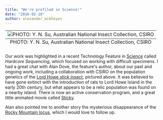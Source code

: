 ```yaml
---
title: "We're profiled in Science!"
date: "2016-02-18"
author: alexander_mikheyev
---
```


<table class="image">
<caption align="bottom">PHOTO: Y. N. Su, Australian National Insect Collection, CSIRO</caption>
<tr><td><img src="http://www.sciencemag.org/sites/default/files/styles/article_main_medium/public/custom-publishing/12-Feb-Genomics-Lead-850-wide.jpg?itok=i0FgCKTx" alt="PHOTO: Y. N. Su, Australian National Insect Collection, CSIRO"></td></tr>
</table>

Our work was highlighted in a recent Technology Feature in [Science](http://www.sciencemag.org/custom-publishing/technology-features/hard-core-sequencing) called *Hardcore Sequencing*, which focused on working with difficult specimens. I had a great chat with Alan Dove, the feature's author, about our past and ongoing work, including a collaboration with CSIRO on the population genetics of the [Lord Howe stick insect](https://en.wikipedia.org/wiki/Dryococelus_australis), pictured above. It was believed to have gone extinct with the introduction of rats to Lord Howe Island in the early 20th century, but what appears to be a relic population was found on a nearby island. There is now an active conservation program, and a great little animated movie called [Sticky](https://vimeo.com/jillirose/wwwvimeocomsticky).

Alan also pointed me to another story the mysterious disappearance of the [Rocky Mountain locus](https://en.wikipedia.org/wiki/Rocky_Mountain_locust), which I would love to follow up.
